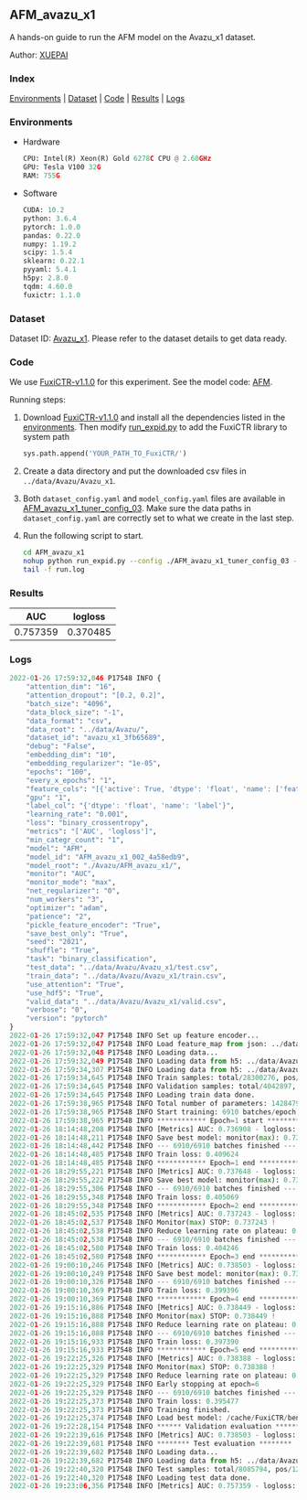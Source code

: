 ## AFM_avazu_x1

A hands-on guide to run the AFM model on the Avazu_x1 dataset.

Author: [XUEPAI](https://github.com/xue-pai)

### Index
[Environments](#Environments) | [Dataset](#Dataset) | [Code](#Code) | [Results](#Results) | [Logs](#Logs)

### Environments
+ Hardware

  ```python
  CPU: Intel(R) Xeon(R) Gold 6278C CPU @ 2.60GHz
  GPU: Tesla V100 32G
  RAM: 755G

  ```

+ Software

  ```python
  CUDA: 10.2
  python: 3.6.4
  pytorch: 1.0.0
  pandas: 0.22.0
  numpy: 1.19.2
  scipy: 1.5.4
  sklearn: 0.22.1
  pyyaml: 5.4.1
  h5py: 2.8.0
  tqdm: 4.60.0
  fuxictr: 1.1.0

  ```

### Dataset
Dataset ID: [Avazu_x1](https://github.com/openbenchmark/BARS/blob/master/ctr_prediction/datasets/Avazu/README.md#Avazu_x1). Please refer to the dataset details to get data ready.

### Code

We use [FuxiCTR-v1.1.0](https://github.com/xue-pai/FuxiCTR/tree/v1.1.0) for this experiment. See the model code: [AFM](https://github.com/xue-pai/FuxiCTR/blob/v1.1.0/fuxictr/pytorch/models/AFM.py).

Running steps:

1. Download [FuxiCTR-v1.1.0](https://github.com/xue-pai/FuxiCTR/archive/refs/tags/v1.1.0.zip) and install all the dependencies listed in the [environments](#environments). Then modify [run_expid.py](./run_expid.py#L5) to add the FuxiCTR library to system path
    
    ```python
    sys.path.append('YOUR_PATH_TO_FuxiCTR/')
    ```

2. Create a data directory and put the downloaded csv files in `../data/Avazu/Avazu_x1`.

3. Both `dataset_config.yaml` and `model_config.yaml` files are available in [AFM_avazu_x1_tuner_config_03](./AFM_avazu_x1_tuner_config_03). Make sure the data paths in `dataset_config.yaml` are correctly set to what we create in the last step.

4. Run the following script to start.

    ```bash
    cd AFM_avazu_x1
    nohup python run_expid.py --config ./AFM_avazu_x1_tuner_config_03 --expid AFM_avazu_x1_002_4a58edb9 --gpu 0 > run.log &
    tail -f run.log
    ```

### Results

| AUC | logloss  |
|:--------------------:|:--------------------:|
| 0.757359 | 0.370485  |


### Logs
```python
2022-01-26 17:59:32,046 P17548 INFO {
    "attention_dim": "16",
    "attention_dropout": "[0.2, 0.2]",
    "batch_size": "4096",
    "data_block_size": "-1",
    "data_format": "csv",
    "data_root": "../data/Avazu/",
    "dataset_id": "avazu_x1_3fb65689",
    "debug": "False",
    "embedding_dim": "10",
    "embedding_regularizer": "1e-05",
    "epochs": "100",
    "every_x_epochs": "1",
    "feature_cols": "[{'active': True, 'dtype': 'float', 'name': ['feat_1', 'feat_2', 'feat_3', 'feat_4', 'feat_5', 'feat_6', 'feat_7', 'feat_8', 'feat_9', 'feat_10', 'feat_11', 'feat_12', 'feat_13', 'feat_14', 'feat_15', 'feat_16', 'feat_17', 'feat_18', 'feat_19', 'feat_20', 'feat_21', 'feat_22'], 'type': 'categorical'}]",
    "gpu": "1",
    "label_col": "{'dtype': 'float', 'name': 'label'}",
    "learning_rate": "0.001",
    "loss": "binary_crossentropy",
    "metrics": "['AUC', 'logloss']",
    "min_categr_count": "1",
    "model": "AFM",
    "model_id": "AFM_avazu_x1_002_4a58edb9",
    "model_root": "./Avazu/AFM_avazu_x1/",
    "monitor": "AUC",
    "monitor_mode": "max",
    "net_regularizer": "0",
    "num_workers": "3",
    "optimizer": "adam",
    "patience": "2",
    "pickle_feature_encoder": "True",
    "save_best_only": "True",
    "seed": "2021",
    "shuffle": "True",
    "task": "binary_classification",
    "test_data": "../data/Avazu/Avazu_x1/test.csv",
    "train_data": "../data/Avazu/Avazu_x1/train.csv",
    "use_attention": "True",
    "use_hdf5": "True",
    "valid_data": "../data/Avazu/Avazu_x1/valid.csv",
    "verbose": "0",
    "version": "pytorch"
}
2022-01-26 17:59:32,047 P17548 INFO Set up feature encoder...
2022-01-26 17:59:32,047 P17548 INFO Load feature_map from json: ../data/Avazu/avazu_x1_3fb65689/feature_map.json
2022-01-26 17:59:32,048 P17548 INFO Loading data...
2022-01-26 17:59:32,049 P17548 INFO Loading data from h5: ../data/Avazu/avazu_x1_3fb65689/train.h5
2022-01-26 17:59:34,307 P17548 INFO Loading data from h5: ../data/Avazu/avazu_x1_3fb65689/valid.h5
2022-01-26 17:59:34,645 P17548 INFO Train samples: total/28300276, pos/4953382, neg/23346894, ratio/17.50%, blocks/1
2022-01-26 17:59:34,645 P17548 INFO Validation samples: total/4042897, pos/678699, neg/3364198, ratio/16.79%, blocks/1
2022-01-26 17:59:34,645 P17548 INFO Loading train data done.
2022-01-26 17:59:38,965 P17548 INFO Total number of parameters: 14284792.
2022-01-26 17:59:38,965 P17548 INFO Start training: 6910 batches/epoch
2022-01-26 17:59:38,965 P17548 INFO ************ Epoch=1 start ************
2022-01-26 18:14:48,208 P17548 INFO [Metrics] AUC: 0.736908 - logloss: 0.401249
2022-01-26 18:14:48,211 P17548 INFO Save best model: monitor(max): 0.736908
2022-01-26 18:14:48,442 P17548 INFO --- 6910/6910 batches finished ---
2022-01-26 18:14:48,485 P17548 INFO Train loss: 0.409624
2022-01-26 18:14:48,485 P17548 INFO ************ Epoch=1 end ************
2022-01-26 18:29:55,221 P17548 INFO [Metrics] AUC: 0.737648 - logloss: 0.401328
2022-01-26 18:29:55,222 P17548 INFO Save best model: monitor(max): 0.737648
2022-01-26 18:29:55,306 P17548 INFO --- 6910/6910 batches finished ---
2022-01-26 18:29:55,348 P17548 INFO Train loss: 0.405069
2022-01-26 18:29:55,348 P17548 INFO ************ Epoch=2 end ************
2022-01-26 18:45:02,535 P17548 INFO [Metrics] AUC: 0.737243 - logloss: 0.401850
2022-01-26 18:45:02,537 P17548 INFO Monitor(max) STOP: 0.737243 !
2022-01-26 18:45:02,538 P17548 INFO Reduce learning rate on plateau: 0.000100
2022-01-26 18:45:02,538 P17548 INFO --- 6910/6910 batches finished ---
2022-01-26 18:45:02,580 P17548 INFO Train loss: 0.404246
2022-01-26 18:45:02,580 P17548 INFO ************ Epoch=3 end ************
2022-01-26 19:00:10,246 P17548 INFO [Metrics] AUC: 0.738503 - logloss: 0.401095
2022-01-26 19:00:10,249 P17548 INFO Save best model: monitor(max): 0.738503
2022-01-26 19:00:10,326 P17548 INFO --- 6910/6910 batches finished ---
2022-01-26 19:00:10,369 P17548 INFO Train loss: 0.399396
2022-01-26 19:00:10,369 P17548 INFO ************ Epoch=4 end ************
2022-01-26 19:15:16,886 P17548 INFO [Metrics] AUC: 0.738449 - logloss: 0.401243
2022-01-26 19:15:16,888 P17548 INFO Monitor(max) STOP: 0.738449 !
2022-01-26 19:15:16,888 P17548 INFO Reduce learning rate on plateau: 0.000010
2022-01-26 19:15:16,888 P17548 INFO --- 6910/6910 batches finished ---
2022-01-26 19:15:16,933 P17548 INFO Train loss: 0.397390
2022-01-26 19:15:16,933 P17548 INFO ************ Epoch=5 end ************
2022-01-26 19:22:25,326 P17548 INFO [Metrics] AUC: 0.738388 - logloss: 0.401492
2022-01-26 19:22:25,329 P17548 INFO Monitor(max) STOP: 0.738388 !
2022-01-26 19:22:25,329 P17548 INFO Reduce learning rate on plateau: 0.000001
2022-01-26 19:22:25,329 P17548 INFO Early stopping at epoch=6
2022-01-26 19:22:25,329 P17548 INFO --- 6910/6910 batches finished ---
2022-01-26 19:22:25,373 P17548 INFO Train loss: 0.395477
2022-01-26 19:22:25,373 P17548 INFO Training finished.
2022-01-26 19:22:25,374 P17548 INFO Load best model: /cache/FuxiCTR/benchmarks/Avazu/AFM_avazu_x1/avazu_x1_3fb65689/AFM_avazu_x1_002_4a58edb9.model
2022-01-26 19:22:28,154 P17548 INFO ****** Validation evaluation ******
2022-01-26 19:22:39,616 P17548 INFO [Metrics] AUC: 0.738503 - logloss: 0.401095
2022-01-26 19:22:39,681 P17548 INFO ******** Test evaluation ********
2022-01-26 19:22:39,682 P17548 INFO Loading data...
2022-01-26 19:22:39,682 P17548 INFO Loading data from h5: ../data/Avazu/avazu_x1_3fb65689/test.h5
2022-01-26 19:22:40,320 P17548 INFO Test samples: total/8085794, pos/1232985, neg/6852809, ratio/15.25%, blocks/1
2022-01-26 19:22:40,320 P17548 INFO Loading test data done.
2022-01-26 19:23:06,356 P17548 INFO [Metrics] AUC: 0.757359 - logloss: 0.370485

```

